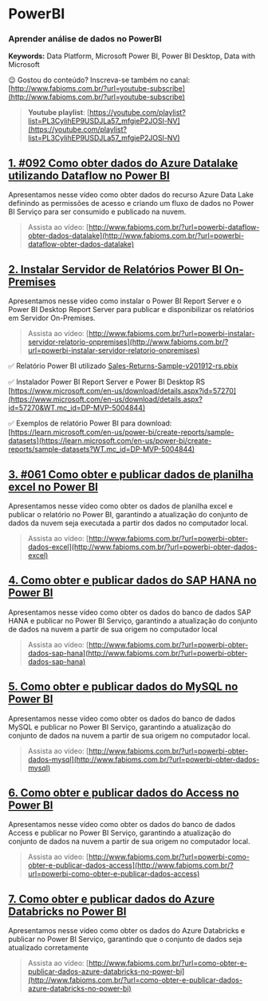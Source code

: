 # PowerBI  
### **Aprender análise de dados no PowerBI**  
**Keywords:** Data Platform, Microsoft Power BI, Power BI Desktop, Data with Microsoft  

😉 Gostou do conteúdo? Inscreva-se também no canal: [http://www.fabioms.com.br/?url=youtube-subscribe](http://www.fabioms.com.br/?url=youtube-subscribe)

> **Youtube playlist**: [https://youtube.com/playlist?list=PL3CylihEP9USDJLa57_mfgieP2JOSl-NV](https://youtube.com/playlist?list=PL3CylihEP9USDJLa57_mfgieP2JOSl-NV)  


## [1. #092 Como obter dados do Azure Datalake utilizando Dataflow no Power BI](/powerbi-dataflow-obter-dados-datalake.md)
Apresentamos nesse vídeo como obter dados do recurso Azure Data Lake definindo as permissões de acesso e criando um fluxo de dados no Power BI Serviço para ser consumido e publicado na nuvem.
> Assista ao vídeo: [http://www.fabioms.com.br/?url=powerbi-dataflow-obter-dados-datalake](http://www.fabioms.com.br/?url=powerbi-dataflow-obter-dados-datalake)  

## [2. Instalar Servidor de Relatórios Power BI On-Premises](/powerbi-instalar-servidor-relatorio-onpremises.md)
Apresentamos nesse vídeo como instalar o Power BI Report Server e o Power BI Desktop Report Server para publicar e disponibilizar os relatórios em Servidor On-Premises.
> Assista ao vídeo: [http://www.fabioms.com.br/?url=powerbi-instalar-servidor-relatorio-onpremises](http://www.fabioms.com.br/?url=powerbi-instalar-servidor-relatorio-onpremises)  

✅ Relatório Power BI utilizado
[Sales-Returns-Sample-v201912-rs.pbix](/Sales-Returns-Sample-v201912-rs.pbix)

✅ Instalador Power BI Report Server e Power BI Desktop RS
[https://www.microsoft.com/en-us/download/details.aspx?id=57270](https://www.microsoft.com/en-us/download/details.aspx?id=57270&WT.mc_id=DP-MVP-5004844)

✅ Exemplos de relatório Power BI para download:
[https://learn.microsoft.com/en-us/power-bi/create-reports/sample-datasets](https://learn.microsoft.com/en-us/power-bi/create-reports/sample-datasets?WT.mc_id=DP-MVP-5004844)
## [3. #061 Como obter e publicar dados de planilha excel no Power BI](/powerbi-obter-dados-excel.md)
Apresentamos nesse vídeo como obter os dados de planilha excel e publicar o relatório no Power BI, garantindo a atualização do conjunto de dados da nuvem seja executada a partir dos dados no computador local. 
> Assista ao vídeo: [http://www.fabioms.com.br/?url=powerbi-obter-dados-excel](http://www.fabioms.com.br/?url=powerbi-obter-dados-excel)  

## [4. Como obter e publicar dados do SAP HANA no Power BI](/powerbi-obter-dados-sap-hana.md)
Apresentamos nesse vídeo como obter os dados do banco de dados SAP HANA e publicar no Power BI Serviço, garantindo a atualização do conjunto de dados na nuvem a partir de sua origem no computador local
> Assista ao vídeo: [http://www.fabioms.com.br/?url=powerbi-obter-dados-sap-hana](http://www.fabioms.com.br/?url=powerbi-obter-dados-sap-hana)  

## [5. Como obter e publicar dados do MySQL no Power BI](/powerbi-obter-dados-mysql.md)
Apresentamos nesse vídeo como obter os dados do banco de dados MySQL e publicar no Power BI Serviço, garantindo a atualização do conjunto de dados na nuvem a partir de sua origem no computador local.
> Assista ao vídeo: [http://www.fabioms.com.br/?url=powerbi-obter-dados-mysql](http://www.fabioms.com.br/?url=powerbi-obter-dados-mysql)  

## [6. Como obter e publicar dados do Access no Power BI](/powerbi-como-obter-e-publicar-dados-access.md)
Apresentamos nesse vídeo como obter os dados do banco de dados Access e publicar no Power BI Serviço, garantindo a atualização do conjunto de dados na nuvem a partir de sua origem no computador local.
> Assista ao vídeo: [http://www.fabioms.com.br/?url=powerbi-como-obter-e-publicar-dados-access](http://www.fabioms.com.br/?url=powerbi-como-obter-e-publicar-dados-access)  

## [7. Como obter e publicar dados do Azure Databricks no Power BI](/como-obter-e-publicar-dados-azure-databricks-no-power-bi.md)
Apresentamos nesse vídeo como obter os dados do Azure Databricks e publicar no Power BI Serviço, garantindo que o conjunto de dados seja atualizado corretamente  
> Assista ao vídeo: [http://www.fabioms.com.br/?url=como-obter-e-publicar-dados-azure-databricks-no-power-bi](http://www.fabioms.com.br/?url=como-obter-e-publicar-dados-azure-databricks-no-power-bi)  
